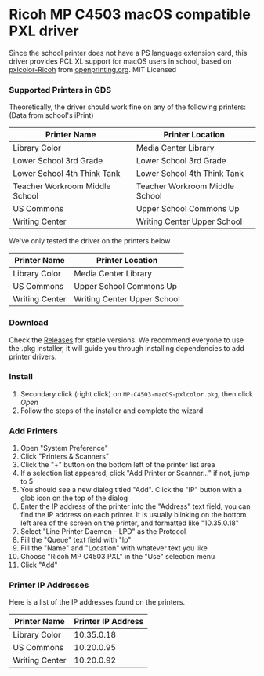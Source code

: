 # Ricoh MP C4503 macOS compatible PXL driver

Since the school printer does not have a PS language extension card, this
driver provides PCL XL support for macOS users in school, based on
[pxlcolor-Ricoh](http://www.openprinting.org/driver/pxlcolor-Ricoh/)
from [openprinting.org](http://www.openprinting.org/). MIT Licensed

### Supported Printers in GDS

Theoretically, the driver should work fine on any of the following printers:
(Data from school's iPrint)

| Printer Name                   | Printer Location               |
|--------------------------------|--------------------------------|
| Library Color                  | Media Center Library           |
| Lower School 3rd Grade         | Lower School 3rd Grade         |
| Lower School 4th Think Tank    | Lower School 4th Think Tank    |
| Teacher Workroom Middle School | Teacher Workroom Middle School |
| US Commons                     | Upper School Commons Up        |
| Writing Center                 | Writing Center Upper School    |

We've only tested the driver on the printers below

| Printer Name                   | Printer Location               |
|--------------------------------|--------------------------------|
| Library Color                  | Media Center Library           |
| US Commons                     | Upper School Commons Up        |
| Writing Center                 | Writing Center Upper School    |

### Download

Check the [Releases](https://github.com/GreensboroDaySchool/MP-C4503-macOS-pxlcolor/releases)
for stable versions. We recommend everyone to use the .pkg installer, it will
guide you through installing dependencies to add printer drivers.

### Install

1.  Secondary click (right click) on `MP-C4503-macOS-pxlcolor.pkg`, then click
    *Open*
2.  Follow the steps of the installer and complete the wizard

### Add Printers

1.	Open "System Preference"
2.	Click "Printers & Scanners"
3.	Click the "+" button on the bottom left of the printer list area
4.	If a selection list appeared, click "Add Printer or Scanner..." if not,
    jump to 5
5.	You should see a new dialog titled "Add". Click the "IP" button with a glob
    icon on the top of the dialog
6.	Enter the IP address of the printer into the "Address" text field, you can
    find the IP address on each printer. It is usually blinking on the bottom
    left area of the screen on the printer, and formatted like "10.35.0.18"
7.	Select "Line Printer Daemon - LPD" as the Protocol
8.	Fill the "Queue" text field with "lp"
9.	Fill the "Name" and "Location" with whatever text you like
10.	Choose "Ricoh MP C4503 PXL" in the "Use" selection menu
11.	Click "Add"

### Printer IP Addresses

Here is a list of the IP addresses found on the printers.

| Printer Name                   | Printer IP Address             |
|--------------------------------|--------------------------------|
| Library Color                  | 10.35.0.18                     |
| US Commons                     | 10.20.0.95                     |
| Writing Center                 | 10.20.0.92                     |
